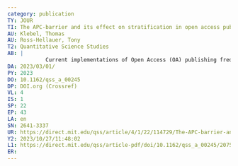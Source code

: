 ```yaml
---
category: publication
TY: JOUR
TI: The APC-barrier and its effect on stratification in open access publishing
AU: Klebel, Thomas
AU: Ross-Hellauer, Tony
T2: Quantitative Science Studies
AB: |
            Current implementations of Open Access (OA) publishing frequently involve article processing charges (APCs). Increasing evidence has emerged that APCs impede researchers with fewer resources in publishing their research as OA. We analyzed 1.5 million scientific articles from journals listed in the Directory of Open Access Journals to assess average APCs and their determinants for a comprehensive set of journal publications across scientific disciplines, world regions, and through time. Levels of APCs were strongly stratified by scientific fields and the institutions’ countries, corroborating previous findings on publishing cultures and the impact of mandates of research funders. After controlling for country and scientific field with a multilevel mixture model, however, we found small to moderate effects of levels of institutional resourcing on the level of APCs. The effects were largest in countries with low GDP, suggesting decreasing marginal effects of institutional resources when general levels of funding are high. Our findings provide further evidence on how APCs stratify OA publishing and highlight the need for alternative publishing models.
DA: 2023/03/01/
PY: 2023
DO: 10.1162/qss_a_00245
DP: DOI.org (Crossref)
VL: 4
IS: 1
SP: 22
EP: 43
LA: en
SN: 2641-3337
UR: https://direct.mit.edu/qss/article/4/1/22/114729/The-APC-barrier-and-its-effect-on-stratification
Y2: 2023/10/27/11:48:02
L1: https://direct.mit.edu/qss/article-pdf/doi/10.1162/qss_a_00245/2075244/qss_a_00245.pdf
ER: 
---
```

